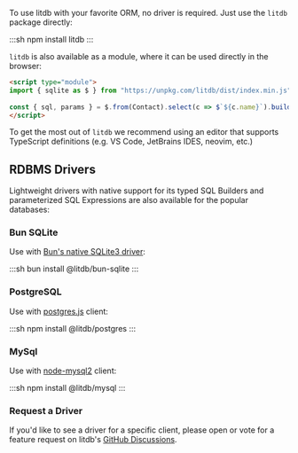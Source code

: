 To use litdb with your favorite ORM, no driver is required. Just use the `litdb` package directly:

:::sh
npm install litdb
:::

`litdb` is also available as a module, where it can be used directly in the browser:

```html
<script type="module">
import { sqlite as $ } from "https://unpkg.com/litdb/dist/index.min.js"
    
const { sql, params } = $.from(Contact).select(c => $`${c.name}`).build()
</script>
```

To get the most out of `litdb` we recommend using an editor that supports TypeScript definitions 
(e.g. VS Code, JetBrains IDES, neovim, etc.)

## RDBMS Drivers

Lightweight drivers with native support for its typed SQL Builders and parameterized SQL Expressions 
are also available for the popular databases:

### Bun SQLite

Use with [Bun's native SQLite3 driver](https://bun.sh/docs/api/sqlite): 

:::sh
bun install @litdb/bun-sqlite
:::

### PostgreSQL

Use with [postgres.js](https://github.com/porsager/postgres) client:

:::sh
npm install @litdb/postgres
:::

### MySql

Use with [node-mysql2](https://github.com/sidorares/node-mysql2) client:

:::sh
npm install @litdb/mysql
:::

### Request a Driver

If you'd like to see a driver for a specific client, please open or vote for a feature request on litdb's 
[GitHub Discussions](https://github.com/litdb/litdb/discussions/categories/ideas).
